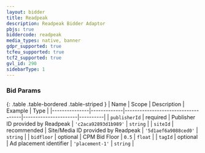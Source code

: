 ```yaml
---
layout: bidder
title: Readpeak
description: Readpeak Bidder Adaptor
pbjs: true
biddercode: readpeak
media_types: native, banner
gdpr_supported: true
tcfeu_supported: true
tcf2_supported: true
gvl_id: 290
sidebarType: 1
---
```


### Bid Params

{: .table .table-bordered .table-striped }
| Name          | Scope       | Description                        | Example              | Type     |
|---------------|-------------|------------------------------------|----------------------|----------|
| `publisherId` | required    | Publisher ID provided by Readpeak  | `'c2aca92893d1b989'` | `string` |
| `siteId`      | recommended | Site/Media ID provided by Readpeak | `'5d1aef6a9088ced0'` | `string` |
| `bidfloor`    | optional    | CPM Bid Floor                      | `0.5`                | `float`  |
| `tagId`       | optional    | Ad placement identifier            | `'placement-1'`      | `string` |
